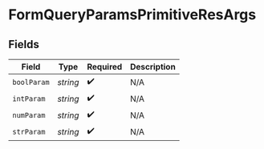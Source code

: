 # FormQueryParamsPrimitiveResArgs


## Fields

| Field              | Type               | Required           | Description        |
| ------------------ | ------------------ | ------------------ | ------------------ |
| `boolParam`        | *string*           | :heavy_check_mark: | N/A                |
| `intParam`         | *string*           | :heavy_check_mark: | N/A                |
| `numParam`         | *string*           | :heavy_check_mark: | N/A                |
| `strParam`         | *string*           | :heavy_check_mark: | N/A                |